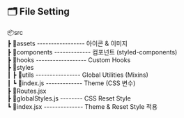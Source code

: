 ## 🗂 File Setting

📦src  
┣ 📂assets ----------------- 아이콘 & 이미지  
┣ 📂components ------------- 컴포넌트 (styled-components)  
┣ 📂hooks ------------------ Custom Hooks  
┣ 📂styles  
┃ ┣ 📂utils ---------------- Global Utilities (Mixins)  
┃ ┗ 📜index.js ------------- Theme (CSS 변수)  
┣ 📜Routes.jsx  
┣ 📜globalStyles.js -------- CSS Reset Style  
┗ 📜index.jsx -------------- Theme & Reset Style 적용
